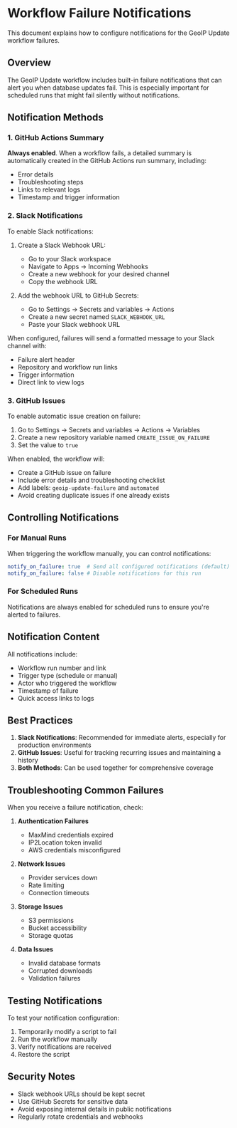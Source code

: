 # Workflow Failure Notifications

This document explains how to configure notifications for the GeoIP Update workflow failures.

## Overview

The GeoIP Update workflow includes built-in failure notifications that can alert you when database updates fail. This is especially important for scheduled runs that might fail silently without notifications.

## Notification Methods

### 1. GitHub Actions Summary

**Always enabled**. When a workflow fails, a detailed summary is automatically created in the GitHub Actions run summary, including:
- Error details
- Troubleshooting steps
- Links to relevant logs
- Timestamp and trigger information

### 2. Slack Notifications

To enable Slack notifications:

1. Create a Slack Webhook URL:
   - Go to your Slack workspace
   - Navigate to Apps → Incoming Webhooks
   - Create a new webhook for your desired channel
   - Copy the webhook URL

2. Add the webhook URL to GitHub Secrets:
   - Go to Settings → Secrets and variables → Actions
   - Create a new secret named `SLACK_WEBHOOK_URL`
   - Paste your Slack webhook URL

When configured, failures will send a formatted message to your Slack channel with:
- Failure alert header
- Repository and workflow run links
- Trigger information
- Direct link to view logs

### 3. GitHub Issues

To enable automatic issue creation on failure:

1. Go to Settings → Secrets and variables → Actions → Variables
2. Create a new repository variable named `CREATE_ISSUE_ON_FAILURE`
3. Set the value to `true`

When enabled, the workflow will:
- Create a GitHub issue on failure
- Include error details and troubleshooting checklist
- Add labels: `geoip-update-failure` and `automated`
- Avoid creating duplicate issues if one already exists

## Controlling Notifications

### For Manual Runs

When triggering the workflow manually, you can control notifications:

```yaml
notify_on_failure: true  # Send all configured notifications (default)
notify_on_failure: false # Disable notifications for this run
```

### For Scheduled Runs

Notifications are always enabled for scheduled runs to ensure you're alerted to failures.

## Notification Content

All notifications include:
- Workflow run number and link
- Trigger type (schedule or manual)
- Actor who triggered the workflow
- Timestamp of failure
- Quick access links to logs

## Best Practices

1. **Slack Notifications**: Recommended for immediate alerts, especially for production environments
2. **GitHub Issues**: Useful for tracking recurring issues and maintaining a history
3. **Both Methods**: Can be used together for comprehensive coverage

## Troubleshooting Common Failures

When you receive a failure notification, check:

1. **Authentication Failures**
   - MaxMind credentials expired
   - IP2Location token invalid
   - AWS credentials misconfigured

2. **Network Issues**
   - Provider services down
   - Rate limiting
   - Connection timeouts

3. **Storage Issues**
   - S3 permissions
   - Bucket accessibility
   - Storage quotas

4. **Data Issues**
   - Invalid database formats
   - Corrupted downloads
   - Validation failures

## Testing Notifications

To test your notification configuration:

1. Temporarily modify a script to fail
2. Run the workflow manually
3. Verify notifications are received
4. Restore the script

## Security Notes

- Slack webhook URLs should be kept secret
- Use GitHub Secrets for sensitive data
- Avoid exposing internal details in public notifications
- Regularly rotate credentials and webhooks